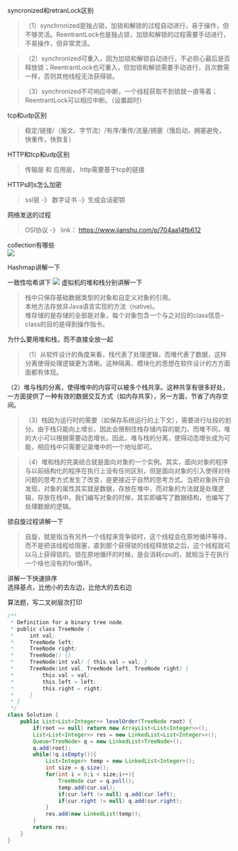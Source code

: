 syncronized和retranLock区别  

> （1）synchronized是独占锁，加锁和解锁的过程自动进行，易于操作，但不够灵活。ReentrantLock也是独占锁，加锁和解锁的过程需要手动进行，不易操作，但非常灵活。

> （2）synchronized可重入，因为加锁和解锁自动进行，不必担心最后是否释放锁；ReentrantLock也可重入，但加锁和解锁需要手动进行，且次数需一样，否则其他线程无法获得锁。

> （3）synchronized不可响应中断，一个线程获取不到锁就一直等着；ReentrantLock可以相应中断。（设置超时）

tcp和udp区别  
> 稳定/链接/（报文、字节流）/有序/重传/流量/拥塞（慢启动，拥塞避免，快重传，快恢复）

HTTP和tcp和udp区别
  
> 传输层 和 应用层， http需要基于tcp的链接

HTTPs的s怎么加密  
> ssl层 -》 数字证书 -》生成会话密钥

网络发送的过程  
> OSI协议 -》 link： https://www.jianshu.com/p/704aa14fb612

collection有哪些  
![](68747470733a2f2f70696373302e62616964752e636f6d2f666565642f663630333931386661306563303866613365376535616264663337326136366235346662646164352e6a7065673f746f6b656e3d3164623665616164393430366161663362306663336134633631323964303632)

Hashmap讲解一下  

一致性哈希讲下 
![](http://https://upload-images.jianshu.io/upload_images/9463862-210f9b16052620ec.png?imageMogr2/auto-orient/strip|imageView2/2/w/798/format/webp) 
虚拟机的堆和栈分别讲解一下  

> 栈中只保存基础数据类型的对象和自定义对象的引用。  
本地方法存放非Java语言实现的方法（native)。  
堆存储的是存储的全部是对象，每个对象包含一个与之对应的class信息–class的目的是得到操作指令。

为什么要用堆和栈，而不直接全放一起  
> （1）从软件设计的角度来看，栈代表了处理逻辑，而堆代表了数据，这样分离使得处理逻辑更为清晰。这种隔离、模块化的思想在软件设计的方方面面都有体现。

> 
（2）堆与栈的分离，使得堆中的内容可以被多个栈共享。这种共享有很多好处，一方面提供了一种有效的数据交互方式（如内存共享），另一方面，节省了内存空间。

> （3）栈因为运行时的需要（如保存系统运行的上下文），需要进行址段的划分。由于栈只能向上增长，因此会限制住栈存储内容的能力。而堆不同，堆的大小可以根据需要动态增长。因此，堆与栈的分离，使得动态增长成为可能，相应栈中只需要记录堆中的一个地址即可。

> （4）堆和栈的完美结合就是面向对象的一个实例。其实，面向对象的程序与以前结构化的程序在执行上没有任何区别，但是面向对象的引入使得对待问题的思考方式发生了改变，是更接近于自然的思考方式。当把对象拆开会发现，对象的属性其实就是数据，存放在堆中，而对象的方法就是处理逻辑，存放在栈中。我们编写对象的时候，其实即编写了数据结构，也编写了处理数据的逻辑。

锁自旋过程讲解一下  
> 自旋，就是指当有另外一个线程来竞争锁时，这个线程会在原地循环等待，而不是把该线程给阻塞，直到那个获得锁的线程释放锁之后，这个线程就可以马上获得锁的。锁在原地循环的时候，是会消耗cpu的，就相当于在执行一个啥也没有的for循环。

讲解一下快速排序  
选择基点，比他小的去左边，比他大的去右边

算法题，写二叉树层次打印  
```java
/**
 * Definition for a binary tree node.
 * public class TreeNode {
 *     int val;
 *     TreeNode left;
 *     TreeNode right;
 *     TreeNode() {}
 *     TreeNode(int val) { this.val = val; }
 *     TreeNode(int val, TreeNode left, TreeNode right) {
 *         this.val = val;
 *         this.left = left;
 *         this.right = right;
 *     }
 * }
 */
class Solution {
    public List<List<Integer>> levelOrder(TreeNode root) {
        if(root == null) return new ArrayList<List<Integer>>();
        List<List<Integer>> res = new LinkedList<List<Integer>>();
        Queue<TreeNode> q = new LinkedList<TreeNode>();
        q.add(root);
        while(!q.isEmpty()){
            List<Integer> temp = new LinkedList<Integer>();
            int size = q.size();
            for(int i = 0;i < size;i++){
                TreeNode cur = q.poll();
                temp.add(cur.val);
                if(cur.left != null) q.add(cur.left);
                if(cur.right != null) q.add(cur.right); 
            }
            res.add(new LinkedList(temp));
        }
        return res;
    }
}
```